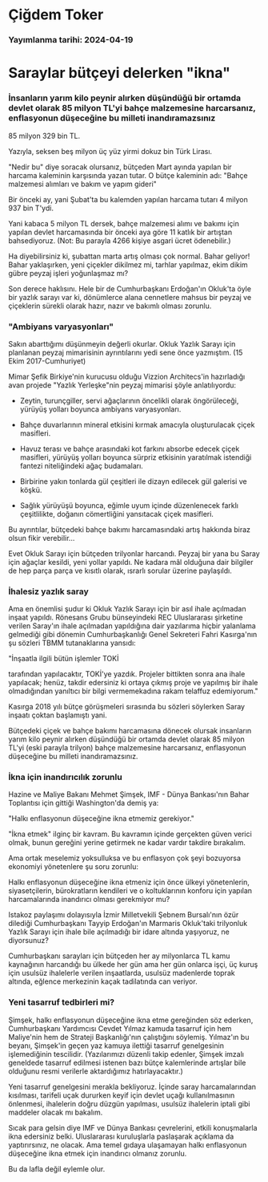 # Çiğdem Toker

### Yayımlanma tarihi: 2024-04-19

# Saraylar bütçeyi delerken "ikna"


### İnsanların yarım kilo peynir alırken düşündüğü bir ortamda devlet olarak 85 milyon TL'yi bahçe malzemesine harcarsanız, enflasyonun düşeceğine bu milleti inandıramazsınız

85 milyon 329 bin TL.

Yazıyla, seksen beş milyon üç yüz yirmi dokuz bin Türk Lirası.

"Nedir bu" diye soracak olursanız, bütçeden Mart ayında yapılan bir harcama kaleminin karşısında yazan tutar. O bütçe kaleminin adı: "Bahçe malzemesi alımları ve bakım ve yapım gideri"

Bir önceki ay, yani Şubat'ta bu kalemden yapılan harcama tutarı 4 milyon 937 bin T'ydi.

Yani kabaca 5 milyon TL dersek, bahçe malzemesi alımı ve bakımı için yapılan devlet harcamasında bir önceki aya göre 11 katlık bir artıştan bahsediyoruz. (Not: Bu parayla 4266 kişiye asgari ücret ödenebilir.)

Ha diyebilirsiniz ki, şubattan marta artış olması çok normal. Bahar geliyor! Bahar yaklaşırken, yeni çiçekler dikilmez mi, tarhlar yapılmaz, ekim dikim gübre peyzaj işleri yoğunlaşmaz mı?

Son derece haklısını. Hele bir de Cumhurbaşkanı Erdoğan'ın Okluk'ta öyle bir yazlık sarayı var ki, dönümlerce alana cennetlere mahsus bir peyzaj ve çiçeklerin sürekli olarak hazır, nazır ve bakımlı olması zorunlu.




### "Ambiyans varyasyonları"

Sakın abarttığımı düşünmeyin değerli okurlar. Okluk Yazlık Sarayı için planlanan peyzaj mimarisinin ayrıntılarını yedi sene önce yazmıştım. (15 Ekim 2017-Cumhuriyet)

Mimar Şefik Birkiye'nin kurucusu olduğu Vizzion Architecs'in hazırladığı avan projede "Yazlık Yerleşke"nin peyzaj mimarisi şöyle anlatılıyordu:

* Zeytin, turunçgiller, servi ağaçlarının öncelikli olarak öngörüleceği, yürüyüş yolları boyunca ambiyans varyasyonları.

* Bahçe duvarlarının mineral etkisini kırmak amacıyla oluşturulacak çiçek masifleri.

* Havuz terası ve bahçe arasındaki kot farkını absorbe edecek çiçek masifleri, yürüyüş yolları boyunca sürpriz etkisinin yaratılmak istendiği fantezi niteliğindeki ağaç budamaları.

* Birbirine yakın tonlarda gül çeşitleri ile dizayn edilecek gül galerisi ve köşkü.

* Sağlık yürüyüşü boyunca, eğimle uyum içinde düzenlenecek farklı çeşitlilikte, doğanın cömertliğini yansıtacak çiçek masifleri.

Bu ayrıntılar, bütçedeki bahçe bakımı harcamasındaki artış hakkında biraz olsun fikir verebilir…

Evet Okluk Sarayı için bütçeden trilyonlar harcandı. Peyzaj bir yana bu Saray için ağaçlar kesildi, yeni yollar yapıldı. Ne kadara mâl olduğuna dair bilgiler de hep parça parça ve kısıtlı olarak, ısrarlı sorular üzerine paylaşıldı.


### İhalesiz yazlık saray

Ama en önemlisi şudur ki Okluk Yazlık Sarayı için bir asıl ihale açılmadan inşaat yapıldı. Rönesans Grubu bünseyindeki REC Uluslararası şirketine verilen Saray'ın ihale açılmadan yapıldığına dair yazılarıma hiçbir yalanlama gelmediği gibi dönemin Cumhurbaşkanlığı Genel Sekreteri Fahri Kasırga'nın şu sözleri TBMM tutanaklarına yansıdı:

"İnşaatla ilgili bütün işlemler TOKİ

tarafından yapılacaktır, TOKİ'ye yazdık. Projeler bittikten sonra ana ihale yapılacak; henüz, takdir edersiniz ki ortaya çıkmış proje ve yapılmış bir ihale olmadığından yanıltıcı bir bilgi vermemekadına rakam telaffuz edemiyorum."

Kasırga 2018 yılı bütçe görüşmeleri sırasında bu sözleri söylerken Saray inşaatı çoktan başlamıştı yani.

Bütçedeki çiçek ve bahçe bakımı harcamasına dönecek olursak insanların yarım kilo peynir alırken düşündüğü bir ortamda devlet olarak 85 milyon TL'yi (eski parayla trilyon) bahçe malzemesine harcarsanız, enflasyonun düşeceğine bu milleti inandıramazsınız.


### İkna için inandırıcılık zorunlu

Hazine ve Maliye Bakanı Mehmet Şimşek, IMF - Dünya Bankası'nın Bahar Toplantısı için gittiği Washington'da demiş ya:

"Halkı enflasyonun düşeceğine ikna etmemiz gerekiyor."

"İkna etmek" ilginç bir kavram. Bu kavramın içinde gerçekten güven verici olmak, bunun gereğini yerine getirmek ne kadar vardır takdire bırakalım.

Ama ortak meselemiz yoksulluksa ve bu enflasyon çok şeyi bozuyorsa ekonomiyi yönetenlere şu soru zorunlu:

Halkı enflasyonun düşeceğine ikna etmeniz için önce ülkeyi yönetenlerin, siyasetçilerin, bürokratların kendileri ve o koltuklarının konforu için yapılan harcamalarında inandırıcı olması gerekmiyor mu?

Istakoz paylaşımı dolayısıyla İzmir Milletvekili Şebnem Bursalı'nın özür dilediği Cumhurbaşkanı Tayyip Erdoğan'ın Marmaris Okluk'taki trilyonluk Yazlık Sarayı için ihale bile açılmadığı bir idare altında yaşıyoruz, ne diyorsunuz?

Cumhurbaşkanı sarayları için bütçeden her ay milyonlarca TL kamu kaynağının harcandığı bu ülkede her gün ama her gün onlarca işçi, üç kuruş için usulsüz ihalelerle verilen inşaatlarda, usulsüz madenlerde toprak altında, eğlence merkezinin kaçak tadilatında can veriyor.


### Yeni tasarruf tedbirleri mi?

Şimşek, halkı enflasyonun düşeceğine ikna etme gereğinden söz ederken, Cumhurbaşkanı Yardımcısı Cevdet Yılmaz kamuda tasarruf için hem Maliye'nin hem de Strateji Başkanlığı'nın çalıştığını söylemiş. Yılmaz'ın bu beyanı, Şimşek'in geçen yaz kamuya ilettiği tasarruf genelgesinin işlemediğinin tescilidir. (Yazılarımızı düzenli takip edenler, Şimşek imzalı geneldede tasarruf edilmesi istenen bazı bütçe kalemlerinde artışlar bile olduğunu resmi verilerle aktardığımız hatırlayacaktır.)

Yeni tasarruf genelgesini merakla bekliyoruz. İçinde saray harcamalarından kısılması, tarifeli uçak dururken keyif için devlet uçağı kullanılmasının önlenmesi, ihalelerin doğru düzgün yapılması, usulsüz ihalelerin iptali gibi maddeler olacak mı bakalım.

Sıcak para gelsin diye IMF ve Dünya Bankası çevrelerini, etkili konuşmalarla ikna edersiniz belki. Uluslararası kuruluşlarla paslaşarak açıklama da yaptırırsınız, ne olacak. Ama temel gıdaya ulaşamayan halkı enflasyonun düşeceğine ikna etmek için inandırıcı olmanız zorunlu.

Bu da lafla değil eylemle olur.

